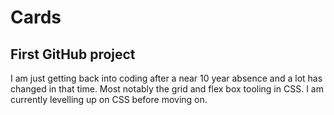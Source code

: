 # Cards
## First GitHub project
I am just getting back into coding after a near 10 year absence and a lot has changed in that time. Most notably the grid and flex box tooling in CSS. I am currently levelling up on CSS before moving on.
